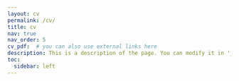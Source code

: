 ```yaml
---
layout: cv
permalink: /cv/
title: cv
nav: true
nav_order: 5
cv_pdf:  # you can also use external links here
description: This is a description of the page. You can modify it in '_pages/cv.md'. You can also change or remove the top pdf download button.
toc:
  sidebar: left
---
```

